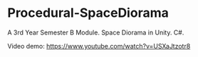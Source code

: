 # Procedural-SpaceDiorama
A 3rd Year Semester B Module. Space Diorama in Unity. C#.

Video demo: https://www.youtube.com/watch?v=USXaJtzotr8

